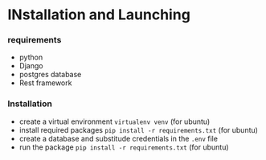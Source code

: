 # INstallation and Launching
### requirements
<ul>
    <li>python</li>
    <li>Django</li>
    <li>postgres database</li>
    <li>Rest framework</li>
</ul>

### Installation
<ul>
    <li>create a virtual environment <code>virtualenv venv</code> (for ubuntu)</li>
    <li>install required packages <code>pip install -r requirements.txt</code> (for ubuntu)</li>
    <li>create a database and substitude credentials in the <code>.env</code> file</li>
    <li>run the package <code>pip install -r requirements.txt</code> (for ubuntu)</li>
</ul>